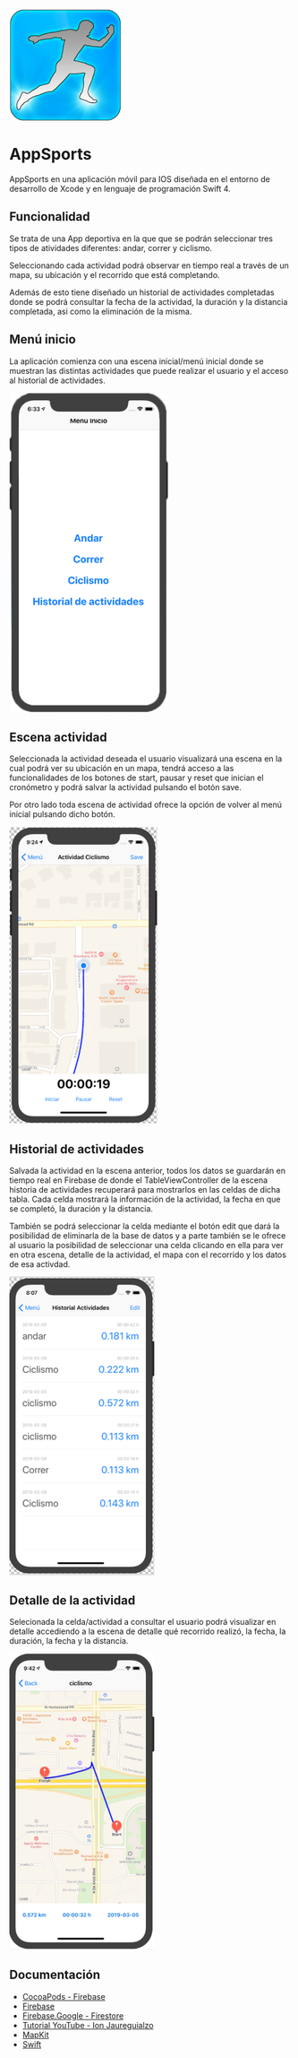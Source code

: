 ![nombre de la imagen](200_x_200.png)

# AppSports

AppSports en una aplicación móvil para IOS diseñada en el entorno de desarrollo de Xcode
y en lenguaje de programación Swift 4.


## Funcionalidad

Se trata de una App deportiva en la que que se podrán seleccionar tres tipos de atividades diferentes: andar, correr y
ciclismo.
 
Seleccionando cada actividad podrá observar en tiempo real a través de un mapa, su ubicación y el recorrido que está
completando.
 
Además de esto tiene diseñado un historial de actividades completadas donde se podrá consultar la fecha de la actividad,
la duración y la distancia completada, asi como la eliminación de la misma.

 ## Menú inicio
 
La aplicación comienza con una escena inicial/menú inicial donde se muestran las distintas actividades que puede realizar
el usuario y el acceso al historial de actividades.

![](Imagenes/Menu.png) 

## Escena actividad

Seleccionada la actividad deseada el usuario visualizará una escena en la cual podrá ver su ubicación en un mapa, tendrá 
acceso a las funcionalidades de los botones de start, pausar y reset que inician el cronómetro y podrá salvar la actividad
pulsando el botón save.

Por otro lado toda escena de actividad ofrece la opción de volver al menú inicial pulsando dicho botón.


![](FotosManual/ciclismo2.png)


## Historial de actividades

Salvada la actividad en la escena anterior, todos los datos se guardarán en tiempo real en Firebase de donde el TableViewController
de la escena historia de actividades recuperará para mostrarlos en las celdas de dicha tabla. Cada celda mostrará la información
de la actividad, la fecha en que se completó, la duración y la distancia.

También se podrá seleccionar la celda mediante el botón edit que dará la posibilidad de eliminarla de la base de datos y 
a parte también se le ofrece al usuario la posibilidad de seleccionar una celda clicando en ella para ver en otra escena,
detalle de la actividad, el mapa con el recorrido y los datos de esa activdad.

![](FotosManual/historial.PNG)


## Detalle de la actividad

Selecionada la celda/actividad a consultar el usuario podrá visualizar en detalle accediendo a la escena de detalle
qué recorrido realizó, la fecha, la duración, la fecha y la distancia.

![](FotosManual/recorridoFinal.PNG)

## Documentación

* [CocoaPods - Firebase](https://cocoapods.org/pods/Firebase)
* [Firebase](https://console.firebase.google.com)
* [Firebase.Google - Firestore](https://firebase.google.com/docs/firestore/quickstart?hl=es-419)
* [Tutorial YouTube - Ion Jaureguialzo](https://www.youtube.com/watch?v=gIFl3YvMOdM)
* [MapKit](https://developer.apple.com/documentation/mapkit)
* [Swift](https://developer.apple.com/swift/)




